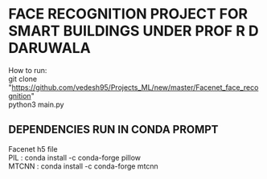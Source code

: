 # FACE RECOGNITION PROJECT FOR SMART BUILDINGS UNDER PROF R D DARUWALA  

How to run:  
git clone "https://github.com/vedesh95/Projects_ML/new/master/Facenet_face_recognition"  
python3 main.py  

## DEPENDENCIES RUN IN CONDA PROMPT  
Facenet h5 file  
PIL : conda install -c conda-forge pillow  
MTCNN : conda install -c conda-forge mtcnn


